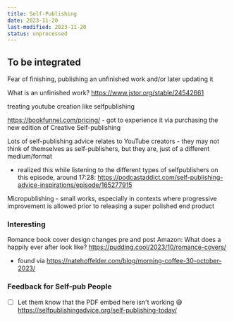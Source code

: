 ```yaml
---
title: Self-Publishing
date: 2023-11-20
last-modified: 2023-11-20
status: unprocessed
---
```

## To be integrated
Fear of finishing, publishing an unfinished work and/or later updating it

What is an unfinished work? <https://www.jstor.org/stable/24542661>

treating youtube creation like selfpublishing

<https://bookfunnel.com/pricing/> - got to experience it via purchasing the new edition of Creative Self-publishing

Lots of self-publishing advice relates to YouTube creators - they may not think of themselves as self-publishers, but they are, just of a different medium/format
- realized this while listening to the different types of selfpublishers on this episode, around 17:28: <https://podcastaddict.com/self-publishing-advice-inspirations/episode/165277915>

Micropublishing - small works, especially in contexts where progressive improvement is allowed prior to releasing a super polished end product

### Interesting

Romance book cover design changes pre and post Amazon: What does a happily ever after look like? <https://pudding.cool/2023/10/romance-covers/>
- found via <https://natehoffelder.com/blog/morning-coffee-30-october-2023/>

### Feedback for Self-pub People
- [ ] Let them know that the PDF embed here isn't working 😅 <https://selfpublishingadvice.org/self-publishing-today/>